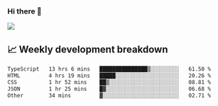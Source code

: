 ### Hi there 👋
<img align="center" src="https://github-readme-stats.vercel.app/api?username=Tumao727&show_icons=true&hide_title=true&theme=dracula" />


## 📈 Weekly development breakdown
<!--START_SECTION:waka-->

```txt
TypeScript   13 hrs 6 mins   ███████████████▒░░░░░░░░░   61.50 %
HTML         4 hrs 19 mins   █████░░░░░░░░░░░░░░░░░░░░   20.26 %
CSS          1 hr 52 mins    ██▒░░░░░░░░░░░░░░░░░░░░░░   08.81 %
JSON         1 hr 25 mins    █▓░░░░░░░░░░░░░░░░░░░░░░░   06.68 %
Other        34 mins         ▓░░░░░░░░░░░░░░░░░░░░░░░░   02.71 %
```

<!--END_SECTION:waka-->